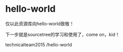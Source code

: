# hello-world
仅以此资源库向hello-world致敬！

下一步就是sourcetree的学习和使用了，come on，kid！

 technicalteam2015 /hello-world 
